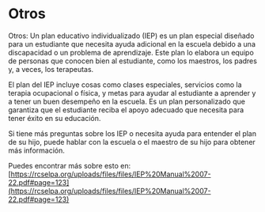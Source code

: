 # Otros
Otros: Un plan educativo individualizado (IEP) es un plan especial diseñado para un estudiante que necesita ayuda adicional en la escuela debido a una discapacidad o un problema de aprendizaje. Este plan lo elabora un equipo de personas que conocen bien al estudiante, como los maestros, los padres y, a veces, los terapeutas.

El plan del IEP incluye cosas como clases especiales, servicios como la terapia ocupacional o física, y metas para ayudar al estudiante a aprender y a tener un buen desempeño en la escuela. Es un plan personalizado que garantiza que el estudiante reciba el apoyo adecuado que necesita para tener éxito en su educación.

Si tiene más preguntas sobre los IEP o necesita ayuda para entender el plan de su hijo, puede hablar con la escuela o el maestro de su hijo para obtener más información.

Puedes encontrar más sobre esto en: [https://rcselpa.org/uploads/files/files/IEP%20Manual%2007-22.pdf#page=123](https://rcselpa.org/uploads/files/files/IEP%20Manual%2007-22.pdf#page=123)
